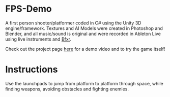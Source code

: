 # FPS-Demo

A first person shooter/platformer coded in C# using the Unity 3D engine/framework. Textures and AI Models were created in Photoshop and Blender, and all music/sound is original and were recorded in Ableton Live using live instruments and [Bfxr](http://www.bfxr.net/).

Check out the project page [here](http://guarrana.github.io/html5/index.html) for a demo video and to try the game itself!

# Instructions

Use the launchpads to jump from platform to platform through space, while finding weapons, avoiding obstacles and fighting enemies.

